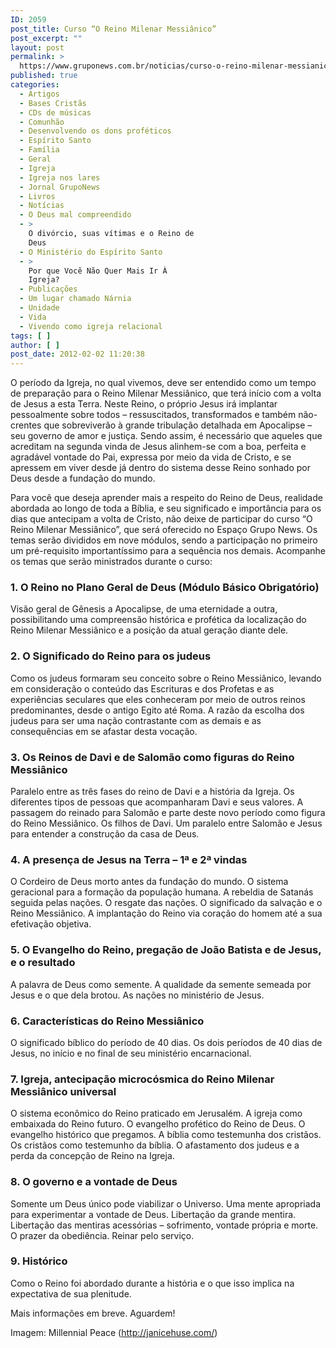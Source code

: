 ```yaml
---
ID: 2059
post_title: Curso “O Reino Milenar Messiânico”
post_excerpt: ""
layout: post
permalink: >
  https://www.gruponews.com.br/noticias/curso-o-reino-milenar-messianico
published: true
categories:
  - Artigos
  - Bases Cristãs
  - CDs de músicas
  - Comunhão
  - Desenvolvendo os dons proféticos
  - Espírito Santo
  - Família
  - Geral
  - Igreja
  - Igreja nos lares
  - Jornal GrupoNews
  - Livros
  - Notícias
  - O Deus mal compreendido
  - >
    O divórcio, suas vítimas e o Reino de
    Deus
  - O Ministério do Espírito Santo
  - >
    Por que Você Não Quer Mais Ir À
    Igreja?
  - Publicações
  - Um lugar chamado Nárnia
  - Unidade
  - Vida
  - Vivendo como igreja relacional
tags: [ ]
author: [ ]
post_date: 2012-02-02 11:20:38
---
```

O período da Igreja, no qual vivemos, deve ser entendido como um tempo de preparação para o Reino Milenar Messiânico, que terá início com a volta de Jesus a esta Terra. Neste Reino, o próprio Jesus irá implantar pessoalmente sobre todos – ressuscitados, transformados e também não-crentes que sobreviverão à grande tribulação detalhada em Apocalipse – seu governo de amor e justiça. Sendo assim, é necessário que aqueles que acreditam na segunda vinda de Jesus alinhem-se com a boa, perfeita e agradável vontade do Pai, expressa por meio da vida de Cristo, e se apressem em viver desde já dentro do sistema desse Reino sonhado por Deus desde a fundação do mundo.

Para você que deseja aprender mais a respeito do Reino de Deus, realidade abordada ao longo de toda a Bíblia, e seu significado e importância para os dias que antecipam a volta de Cristo, não deixe de participar do curso “O Reino Milenar Messiânico”, que será oferecido no Espaço Grupo News. Os temas serão divididos em nove módulos, sendo a participação no primeiro um pré-requisito importantíssimo para a sequência nos demais. Acompanhe os temas que serão ministrados durante o curso:
<h3>1. O Reino no Plano Geral de Deus (Módulo Básico Obrigatório)</h3>
Visão geral de Gênesis a Apocalipse, de uma eternidade a outra, possibilitando uma compreensão histórica e profética da localização do Reino Milenar Messiânico e a posição da atual geração diante dele.
<h3>2. O Significado do Reino para os judeus</h3>
Como os judeus formaram seu conceito sobre o Reino Messiânico, levando em consideração o conteúdo das Escrituras e dos Profetas e as experiências seculares que eles conheceram por meio de outros reinos predominantes, desde o antigo Egito até Roma. A razão da escolha dos judeus para ser uma nação contrastante com as demais e as consequências em se afastar desta vocação.
<h3>3. Os Reinos de Davi e de Salomão como figuras do Reino Messiânico</h3>
Paralelo entre as três fases do reino de Davi e a história da Igreja. Os diferentes tipos de pessoas que acompanharam Davi e seus valores. A passagem do reinado para Salomão e parte deste novo período como figura do Reino Messiânico. Os filhos de Davi. Um paralelo entre Salomão e Jesus para entender a construção da casa de Deus.
<h3>4. A presença de Jesus na Terra – 1ª e 2ª vindas</h3>
O Cordeiro de Deus morto antes da fundação do mundo. O sistema geracional para a formação da população humana. A rebeldia de Satanás seguida pelas nações. O resgate das nações. O significado da salvação e o Reino Messiânico. A implantação do Reino via coração do homem até a sua efetivação objetiva.
<h3>5. O Evangelho do Reino, pregação de João Batista e de Jesus, e o resultado</h3>
A palavra de Deus como semente. A qualidade da semente semeada por Jesus e o que dela brotou. As nações no ministério de Jesus.
<h3>6. Características do Reino Messiânico</h3>
O significado bíblico do período de 40 dias. Os dois períodos de 40 dias de Jesus, no início e no final de seu ministério encarnacional.
<h3>7. Igreja, antecipação microcósmica do Reino Milenar Messiânico universal</h3>
O sistema econômico do Reino praticado em Jerusalém. A igreja como embaixada do Reino futuro. O evangelho profético do Reino de Deus. O evangelho histórico que pregamos. A bíblia como testemunha dos cristãos. Os cristãos como testemunho da bíblia. O afastamento dos judeus e a perda da concepção de Reino na Igreja.
<h3>8. O governo e a vontade de Deus</h3>
Somente um Deus único pode viabilizar o Universo. Uma mente apropriada para experimentar a vontade de Deus. Libertação da grande mentira. Libertação das mentiras acessórias – sofrimento, vontade própria e morte. O prazer da obediência. Reinar pelo serviço.
<h3>9. Histórico</h3>
Como o Reino foi abordado durante a história e o que isso implica na expectativa de sua plenitude.

Mais informações em breve. Aguardem!

Imagem: Millennial Peace (http://janicehuse.com/)